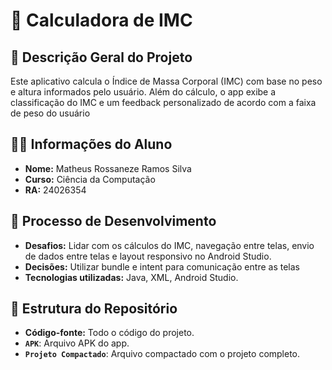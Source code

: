 # 📱 Calculadora de IMC

## 📌 Descrição Geral do Projeto
Este aplicativo calcula o Índice de Massa Corporal (IMC) com base no peso e altura informados pelo usuário. Além do cálculo, o app exibe a classificação do IMC e um feedback personalizado de acordo com a faixa de peso do usuário

## 👨‍🎓 Informações do Aluno
- **Nome:** Matheus Rossaneze Ramos Silva 
- **Curso:** Ciência da Computação  
- **RA:** 24026354

## 🔨 Processo de Desenvolvimento
- **Desafios:** Lidar com os cálculos do IMC, navegação entre telas, envio de dados entre telas e layout responsivo no Android Studio.  
- **Decisões:** Utilizar bundle e intent para comunicação entre as telas
- **Tecnologias utilizadas:** Java, XML, Android Studio.

## 📂 Estrutura do Repositório
- **Código-fonte:** Todo o código do projeto.
- **`APK`**: Arquivo APK do app.
- **`Projeto Compactado`**: Arquivo compactado com o projeto completo.
